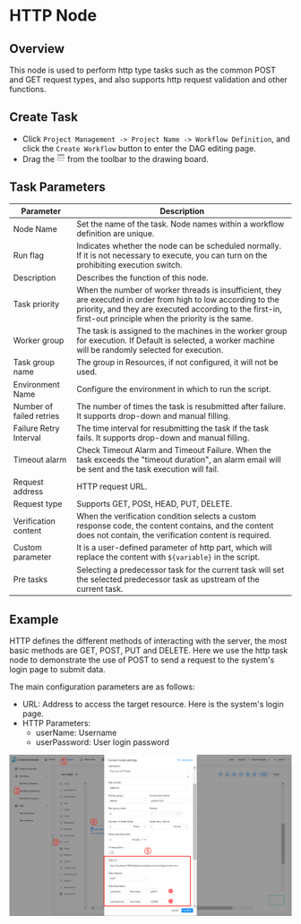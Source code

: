 # HTTP Node

## Overview

This node is used to perform http type tasks such as the common POST and GET request types, and also supports http request validation and other functions.

## Create Task

-  Click `Project Management -> Project Name -> Workflow Definition`, and click the `Create Workflow` button to enter the DAG editing page.
- Drag the <img src="../../../../img/tasks/icons/http.png" width="15"/> from the toolbar to the drawing board.

## Task Parameters

| **Parameter** | **Description** |
| ------- | ---------- |
| Node Name | Set the name of the task. Node names within a workflow definition are unique. |
| Run flag | Indicates whether the node can be scheduled normally. If it is not necessary to execute, you can turn on the prohibiting execution switch. |
| Description | Describes the function of this node. |
| Task priority | When the number of worker threads is insufficient, they are executed in order from high to low according to the priority, and they are executed according to the first-in, first-out principle when the priority is the same. |
| Worker group | The task is assigned to the machines in the worker group for execution. If Default is selected, a worker machine will be randomly selected for execution. |
| Task group name | The group in Resources, if not configured, it will not be used. | 
| Environment Name | Configure the environment in which to run the script. |
| Number of failed retries | The number of times the task is resubmitted after failure. It supports drop-down and manual filling. | 
| Failure Retry Interval | The time interval for resubmitting the task if the task fails. It supports drop-down and manual filling. | 
| Timeout alarm | Check Timeout Alarm and Timeout Failure. When the task exceeds the "timeout duration", an alarm email will be sent and the task execution will fail. |
| Request address | HTTP request URL. |
| Request type | Supports GET, POSt, HEAD, PUT, DELETE. || Request parameters |Supports Parameter, Body, Headers. || Verification conditions | Supports default response code, custom response code, content included, content not included.|
| Verification content | When the verification condition selects a custom response code, the content contains, and the content does not contain, the verification content is required. |
| Custom parameter | It is a user-defined parameter of http part, which will replace the content with `${variable}` in the script. |
| Pre tasks | Selecting a predecessor task for the current task will set the selected predecessor task as upstream of the current task. |

## Example

HTTP defines the different methods of interacting with the server, the most basic methods are GET, POST, PUT and DELETE. Here we use the http task node to demonstrate the use of POST to send a request to the system's login page to submit data.

The main configuration parameters are as follows:

- URL: Address to access the target resource. Here is the system's login page.
- HTTP Parameters:
     - userName: Username
     - userPassword: User login password

![http_task](../../../../img/tasks/demo/http_task01.png)

